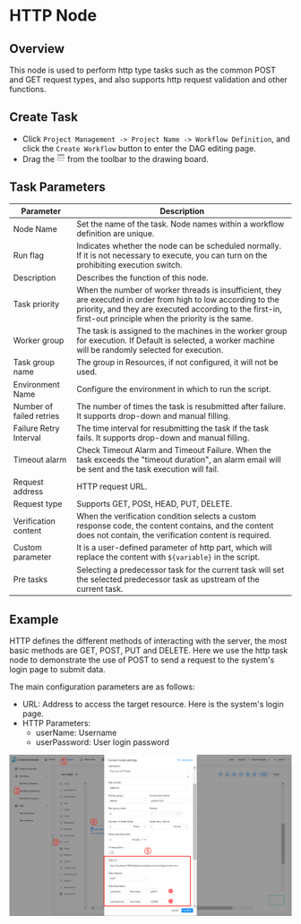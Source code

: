 # HTTP Node

## Overview

This node is used to perform http type tasks such as the common POST and GET request types, and also supports http request validation and other functions.

## Create Task

-  Click `Project Management -> Project Name -> Workflow Definition`, and click the `Create Workflow` button to enter the DAG editing page.
- Drag the <img src="../../../../img/tasks/icons/http.png" width="15"/> from the toolbar to the drawing board.

## Task Parameters

| **Parameter** | **Description** |
| ------- | ---------- |
| Node Name | Set the name of the task. Node names within a workflow definition are unique. |
| Run flag | Indicates whether the node can be scheduled normally. If it is not necessary to execute, you can turn on the prohibiting execution switch. |
| Description | Describes the function of this node. |
| Task priority | When the number of worker threads is insufficient, they are executed in order from high to low according to the priority, and they are executed according to the first-in, first-out principle when the priority is the same. |
| Worker group | The task is assigned to the machines in the worker group for execution. If Default is selected, a worker machine will be randomly selected for execution. |
| Task group name | The group in Resources, if not configured, it will not be used. | 
| Environment Name | Configure the environment in which to run the script. |
| Number of failed retries | The number of times the task is resubmitted after failure. It supports drop-down and manual filling. | 
| Failure Retry Interval | The time interval for resubmitting the task if the task fails. It supports drop-down and manual filling. | 
| Timeout alarm | Check Timeout Alarm and Timeout Failure. When the task exceeds the "timeout duration", an alarm email will be sent and the task execution will fail. |
| Request address | HTTP request URL. |
| Request type | Supports GET, POSt, HEAD, PUT, DELETE. || Request parameters |Supports Parameter, Body, Headers. || Verification conditions | Supports default response code, custom response code, content included, content not included.|
| Verification content | When the verification condition selects a custom response code, the content contains, and the content does not contain, the verification content is required. |
| Custom parameter | It is a user-defined parameter of http part, which will replace the content with `${variable}` in the script. |
| Pre tasks | Selecting a predecessor task for the current task will set the selected predecessor task as upstream of the current task. |

## Example

HTTP defines the different methods of interacting with the server, the most basic methods are GET, POST, PUT and DELETE. Here we use the http task node to demonstrate the use of POST to send a request to the system's login page to submit data.

The main configuration parameters are as follows:

- URL: Address to access the target resource. Here is the system's login page.
- HTTP Parameters:
     - userName: Username
     - userPassword: User login password

![http_task](../../../../img/tasks/demo/http_task01.png)

